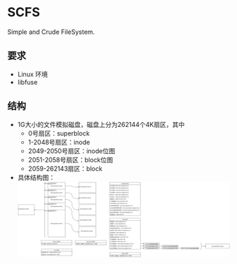 # SCFS
Simple and Crude FileSystem.

## 要求
* Linux 环境
* libfuse

## 结构
* 1G大小的文件模拟磁盘，磁盘上分为262144个4K扇区，其中
  * 0号扇区：superblock
  * 1-2048号扇区：inode
  * 2049-2050号扇区：inode位图
  * 2051-2058号扇区：block位图
  * 2059-262143扇区：block
* 具体结构图：
  ![SCFS.svg](SCFS.svg)
